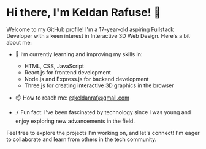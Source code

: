 # Hi there, I'm Keldan Rafuse! 👋

Welcome to my GitHub profile! I'm a 17-year-old aspiring Fullstack Developer with a keen interest in Interactive 3D Web Design. Here's a bit about me:

- 🔭 I’m currently learning and improving my skills in:
  - HTML, CSS, JavaScript
  - React.js for frontend development
  - Node.js and Express.js for backend development
  - Three.js for creating interactive 3D graphics in the browser

- 📫 How to reach me: [@keldanraf@gmail.com](mailto:keldanraf@gmail.com)

- ⚡ Fun fact: I've been fascinated by technology since I was young and enjoy exploring new advancements in the field.

Feel free to explore the projects I'm working on, and let's connect! I'm eager to collaborate and learn from others in the tech community.
